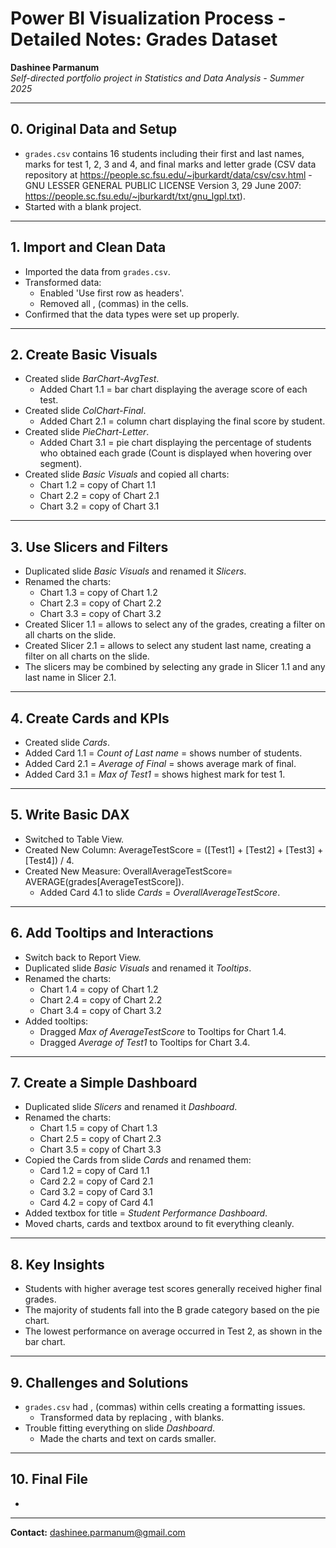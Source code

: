 # Power BI Visualization Process - Detailed Notes: Grades Dataset

**Dashinee Parmanum**  
*Self-directed portfolio project in Statistics and Data Analysis - Summer 2025*

---
## 0. Original Data and Setup
- `grades.csv` contains 16 students including their first and last names, marks for test 1, 2, 3 and 4, and final marks and letter grade (CSV data repository at https://people.sc.fsu.edu/~jburkardt/data/csv/csv.html - GNU LESSER GENERAL PUBLIC LICENSE Version 3, 29 June 2007: https://people.sc.fsu.edu/~jburkardt/txt/gnu_lgpl.txt).
- Started with a blank project.

---
## 1. Import and Clean Data
- Imported the data from `grades.csv`.
- Transformed data:
  - Enabled 'Use first row as headers'.
   - Removed all , (commas) in the cells.
- Confirmed that the data types were set up properly.

---
## 2. Create Basic Visuals
- Created slide *BarChart-AvgTest*.
  - Added Chart 1.1 = bar chart displaying the average score of each test.
- Created slide *ColChart-Final*.
  - Added Chart 2.1 = column chart displaying the final score by student.
- Created slide *PieChart-Letter*.
  - Added Chart 3.1 = pie chart displaying the percentage of students who obtained each grade (Count is displayed when hovering over segment).
- Created slide *Basic Visuals* and copied all charts:
  -  Chart 1.2 = copy of Chart 1.1
  -  Chart 2.2 = copy of Chart 2.1
  -  Chart 3.2 = copy of Chart 3.1
    
---
## 3. Use Slicers and Filters
- Duplicated slide *Basic Visuals* and renamed it *Slicers*.
- Renamed the charts:
  -  Chart 1.3 = copy of Chart 1.2
  -  Chart 2.3 = copy of Chart 2.2
  -  Chart 3.3 = copy of Chart 3.2
- Created Slicer 1.1 = allows to select any of the grades, creating a filter on all charts on the slide.
- Created Slicer 2.1 = allows to select any student last name, creating a filter on all charts on the slide.
- The slicers may be combined by selecting any grade in Slicer 1.1 and any last name in Slicer 2.1. 

---
## 4. Create Cards and KPIs
- Created slide *Cards*.
- Added Card 1.1 = *Count of Last name* = shows number of students.
- Added Card 2.1 = *Average of Final* = shows average mark of final.
- Added Card 3.1 = *Max of Test1* = shows highest mark for test 1.

---
## 5. Write Basic DAX
- Switched to Table View.
- Created New Column: AverageTestScore = ([Test1] + [Test2] + [Test3] + [Test4]) / 4.
- Created New Measure: OverallAverageTestScore= AVERAGE(grades[AverageTestScore]).
  - Added Card 4.1 to slide *Cards* = *OverallAverageTestScore*.

---
## 6. Add Tooltips and Interactions
- Switch back to Report View.
- Duplicated slide *Basic Visuals* and renamed it *Tooltips*.
- Renamed the charts:
  -  Chart 1.4 = copy of Chart 1.2
  -  Chart 2.4 = copy of Chart 2.2
  -  Chart 3.4 = copy of Chart 3.2
- Added tooltips:
  - Dragged *Max of AverageTestScore* to Tooltips for Chart 1.4.
  - Dragged *Average of Test1* to Tooltips for Chart 3.4.

---
## 7.  Create a Simple Dashboard
- Duplicated slide *Slicers* and renamed it *Dashboard*.
- Renamed the charts:
  -  Chart 1.5 = copy of Chart 1.3
  -  Chart 2.5 = copy of Chart 2.3
  -  Chart 3.5 = copy of Chart 3.3
- Copied the Cards from slide *Cards* and renamed them:
  -  Card 1.2 = copy of Card 1.1
  -  Card 2.2 = copy of Card 2.1
  -  Card 3.2 = copy of Card 3.1
  -  Card 4.2 = copy of Card 4.1
- Added textbox for title = *Student Performance Dashboard*.
- Moved charts, cards and textbox around to fit everything cleanly.
    
---
## 8. Key Insights
- Students with higher average test scores generally received higher final grades.
- The majority of students fall into the B grade category based on the pie chart.
- The lowest performance on average occurred in Test 2, as shown in the bar chart.

---
## 9. Challenges and Solutions
- `grades.csv` had , (commas) within cells creating a formatting issues.
  - Transformed data by replacing , with blanks.
- Trouble fitting everything on slide *Dashboard*.
  - Made the charts and text on cards smaller.
  
---
## 10. Final File
- 

---
**Contact:** dashinee.parmanum@gmail.com
